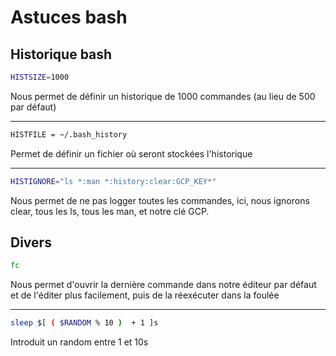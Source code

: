 # Astuces bash

## Historique bash

```bash
HISTSIZE=1000
```

Nous permet de définir un historique de 1000 commandes (au lieu de 500
par défaut)

------------------------------------------------------------------------

```bash
HISTFILE = ~/.bash_history
```

Permet de définir un fichier où seront stockées l'historique

------------------------------------------------------------------------

```bash
HISTIGNORE="ls *:man *:history:clear:GCP_KEY*"
```

Nous permet de ne pas logger toutes les commandes, ici, nous ignorons
clear, tous les ls, tous les man, et notre clé GCP.

## Divers

```bash
fc
```

Nous permet d'ouvrir la dernière commande dans notre éditeur par défaut
et de l'éditer plus facilement, puis de la réexécuter dans la foulée

------------------------------------------------------------------------

```bash
sleep $[ ( $RANDOM % 10 )  + 1 ]s
```

Introduit un random entre 1 et 10s
